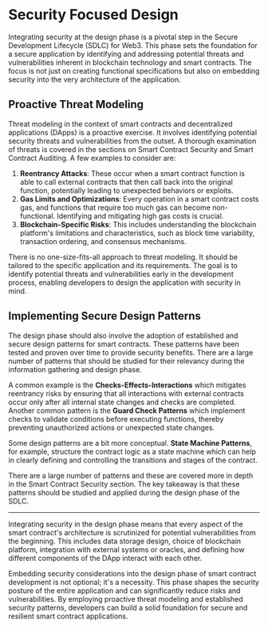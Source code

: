 # Security Focused Design

Integrating security at the design phase is a pivotal step in the Secure Development Lifecycle (SDLC) for Web3. This phase sets the foundation for a secure application by identifying and addressing potential threats and vulnerabilities inherent in blockchain technology and smart contracts. The focus is not just on creating functional specifications but also on embedding security into the very architecture of the application.

## Proactive Threat Modeling

Threat modeling in the context of smart contracts and decentralized applications (DApps) is a proactive exercise. It involves identifying potential security threats and vulnerabilities from the outset. A thorough examination of threats is covered in the sections on Smart Contract Security and Smart Contract Auditing. A few examples to consider are:

1. **Reentrancy Attacks**: These occur when a smart contract function is able to call external contracts that then call back into the original function, potentially leading to unexpected behaviors or exploits.
2. **Gas Limits and Optimizations**: Every operation in a smart contract costs gas, and functions that require too much gas can become non-functional. Identifying and mitigating high gas costs is crucial.
3. **Blockchain-Specific Risks**: This includes understanding the blockchain platform's limitations and characteristics, such as block time variability, transaction ordering, and consensus mechanisms.

There is no one-size-fits-all approach to threat modeling. It should be tailored to the specific application and its requirements. The goal is to identify potential threats and vulnerabilities early in the development process, enabling developers to design the application with security in mind.

## Implementing Secure Design Patterns

The design phase should also involve the adoption of established and secure design patterns for smart contracts. These patterns have been tested and proven over time to provide security benefits. There are a large number of patterns that should be studied for their relevancy during the information gathering and design phase.

A common example is the **Checks-Effects-Interactions** which mitigates reentrancy risks by ensuring that all interactions with external contracts occur only after all internal state changes and checks are completed. Another common pattern is the **Guard Check Patterns** which implement checks to validate conditions before executing functions, thereby preventing unauthorized actions or unexpected state changes.

Some design patterns are a bit more conceptual. **State Machine Patterns**, for example, structure the contract logic as a state machine which can help in clearly defining and controlling the transitions and stages of the contract.

There are a large number of patterns and these are covered more in depth in the Smart Contract Security section. The key takeaway is that these patterns should be studied and applied during the design phase of the SDLC.

***

Integrating security in the design phase means that every aspect of the smart contract's architecture is scrutinized for potential vulnerabilities from the beginning. This includes data storage design, choice of blockchain platform, integration with external systems or oracles, and defining how different components of the DApp interact with each other.

Embedding security considerations into the design phase of smart contract development is not optional; it's a necessity. This phase shapes the security posture of the entire application and can significantly reduce risks and vulnerabilities. By employing proactive threat modeling and established security patterns, developers can build a solid foundation for secure and resilient smart contract applications.